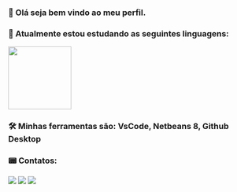 ### 🥳 Olá seja bem vindo ao meu perfil.
### 🦉 Atualmente estou estudando as seguintes linguagens:
<img src="https://cdn.jsdelivr.net/gh/devicons/devicon/icons/java/java-original-wordmark.svg" width= 128px height= 128px/>

### 🛠 Minhas ferramentas são: VsCode, Netbeans 8, Github Desktop

### 📟 Contatos:
<div>
<a href="https://instagram.com/seu-usuário-instagram-aqui" target="_blank"><img src="https://img.shields.io/badge/-Instagram-%23E4405F?style=for-the-badge&logo=instagram&logoColor=white" target="_blank"></a>
<a href = "mailto:breninsramos@gmail.com"><img src="https://img.shields.io/badge/Gmail-D14836?style=for-the-badge&logo=gmail&logoColor=white" target="_blank"></a>
<a href="https://www.linkedin.com/in/brenins" target="_blank"><img src="https://img.shields.io/badge/-LinkedIn-%230077B5?style=for-the-badge&logo=linkedin&logoColor=white" target="_blank"></a>   
</div>
